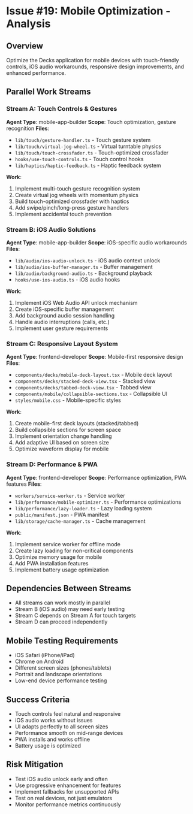 # Issue #19: Mobile Optimization - Analysis

## Overview
Optimize the Decks application for mobile devices with touch-friendly controls, iOS audio workarounds, responsive design improvements, and enhanced performance.

## Parallel Work Streams

### Stream A: Touch Controls & Gestures
**Agent Type**: mobile-app-builder
**Scope**: Touch optimization, gesture recognition
**Files**:
- `lib/touch/gesture-handler.ts` - Touch gesture system
- `lib/touch/virtual-jog-wheel.ts` - Virtual turntable physics
- `lib/touch/touch-crossfader.ts` - Touch-optimized crossfader
- `hooks/use-touch-controls.ts` - Touch control hooks
- `lib/haptics/haptic-feedback.ts` - Haptic feedback system

**Work**:
1. Implement multi-touch gesture recognition system
2. Create virtual jog wheels with momentum physics
3. Build touch-optimized crossfader with haptics
4. Add swipe/pinch/long-press gesture handlers
5. Implement accidental touch prevention

### Stream B: iOS Audio Solutions
**Agent Type**: mobile-app-builder
**Scope**: iOS-specific audio workarounds
**Files**:
- `lib/audio/ios-audio-unlock.ts` - iOS audio context unlock
- `lib/audio/ios-buffer-manager.ts` - Buffer management
- `lib/audio/background-audio.ts` - Background playback
- `hooks/use-ios-audio.ts` - iOS audio hooks

**Work**:
1. Implement iOS Web Audio API unlock mechanism
2. Create iOS-specific buffer management
3. Add background audio session handling
4. Handle audio interruptions (calls, etc.)
5. Implement user gesture requirements

### Stream C: Responsive Layout System
**Agent Type**: frontend-developer
**Scope**: Mobile-first responsive design
**Files**:
- `components/decks/mobile-deck-layout.tsx` - Mobile deck layout
- `components/decks/stacked-deck-view.tsx` - Stacked view
- `components/decks/tabbed-deck-view.tsx` - Tabbed view
- `components/mobile/collapsible-sections.tsx` - Collapsible UI
- `styles/mobile.css` - Mobile-specific styles

**Work**:
1. Create mobile-first deck layouts (stacked/tabbed)
2. Build collapsible sections for screen space
3. Implement orientation change handling
4. Add adaptive UI based on screen size
5. Optimize waveform display for mobile

### Stream D: Performance & PWA
**Agent Type**: frontend-developer
**Scope**: Performance optimization, PWA features
**Files**:
- `workers/service-worker.ts` - Service worker
- `lib/performance/mobile-optimizer.ts` - Performance optimizations
- `lib/performance/lazy-loader.ts` - Lazy loading system
- `public/manifest.json` - PWA manifest
- `lib/storage/cache-manager.ts` - Cache management

**Work**:
1. Implement service worker for offline mode
2. Create lazy loading for non-critical components
3. Optimize memory usage for mobile
4. Add PWA installation features
5. Implement battery usage optimization

## Dependencies Between Streams
- All streams can work mostly in parallel
- Stream B (iOS audio) may need early testing
- Stream C depends on Stream A for touch targets
- Stream D can proceed independently

## Mobile Testing Requirements
- iOS Safari (iPhone/iPad)
- Chrome on Android
- Different screen sizes (phones/tablets)
- Portrait and landscape orientations
- Low-end device performance testing

## Success Criteria
- Touch controls feel natural and responsive
- iOS audio works without issues
- UI adapts perfectly to all screen sizes
- Performance smooth on mid-range devices
- PWA installs and works offline
- Battery usage is optimized

## Risk Mitigation
- Test iOS audio unlock early and often
- Use progressive enhancement for features
- Implement fallbacks for unsupported APIs
- Test on real devices, not just emulators
- Monitor performance metrics continuously
